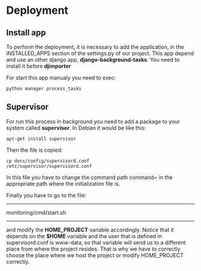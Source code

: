 # Deployment

## Install app
To perform the deployment, it is necessary to add the application, in the INSTALLED_APPS section of the settings.py of our project.
This app depend and use an other django app, **django-background-tasks**.
You need to install it before **djimporter**

For start this app manualy you need to exec:
```
python manager process_tasks
```

## Supervisor
For run this process in background you need to add a package to your system called **supervisor**.
In Debian it would be like this:
```
apt-get install supervisor
```
Then the file is copied:

```
cp docs/config/supervisord.conf
/etc/supervisor/supervisord.conf
```

In this file you have to change the command path
command= in the appropriate path where the initialization file is.

Finally you have to go to the file:
***
monitoring/cmd/start.sh
***

and modify the **HOME_PROJECT** variable accordingly. Notice that it depends on the **$HOME** variable and the user that is defined in supervisord.conf is www-data, so that variable will send us to a different place from where the project resides. That is why we have to correctly choose the place where we host the project or modify HOME_PROJECT correctly.
